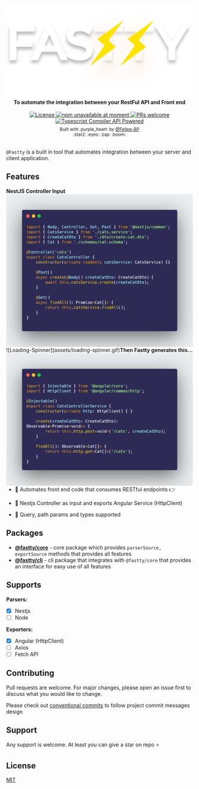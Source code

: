 <div align="center">
  <img src="assets/logo/fast-text.svg" alt="Fastty package logo" />
</div>
<div align="center">
  <strong>
To automate the integration between your RestFul API and Front end</strong>
</div>

<br />

<div align="center">
  <a href="https://github.com/Fastty/fastty/blob/develop/LICENSE">
    <img src="https://img.shields.io/github/license/Fastty/fastty" alt="License" />
  </a>
  <a href="https://github.com/Fastty/fastty">
    <img src="https://img.shields.io/badge/npm-unavailable-red" alt="npm unavailable at moment" />
  </a>
  <a href="http://makeapullrequest.com">
    <img src="https://img.shields.io/badge/PRs-welcome-brightgreen.svg" alt="PRs welcome" />
  </a>
  <a href="https://github.com/Microsoft/TypeScript/wiki/Using-the-Compiler-API">
    <img src="https://img.shields.io/badge/-powered-green?style=social&logo=typescript" alt="Typescript Compiler API Powered" />
  </a>
</div>

<div align="center">
  <sub>Built with :purple_heart: by
  <a href="https://github.com/Felipe-BP">@Felipe-BP</a>
  <div align="center">
    :star2: :eyes: :zap: :boom:
  </div>
</div>

<br />

`@Fastty` is a built in tool that automates integration between your server and client application.

## Features

<div>
    <strong>NestJS Controller Input</strong>
    <img align="right" src="assets/code-images/nestjs-source.png" alt="NestJS Controller Code as input for the package" />
</div>
<div>
    ![Loading-Spinner](assets/loading-spinner.gif)<strong>Then Fastty generates this...</strong>
    <img align="right" src="assets/code-images/angular-exported.png" alt="CRUD usage" />
</div>

- :electric_plug: Automates front end code that consumes RESTful endpoints :point_right:

- :mag_right: Nestjs Controller as input and exports Angular Service (HttpClient)

- :space_invader: Query, path params and types supported

## Packages

- [**@fastty/core**](#) - core package which provides `parserSource, exportSource` methods that provides all features
- [**@fastty/cli**](#) - cli package that integrates with `@fastty/core` that provides an interface for easy use of all features

## Supports
<strong>Parsers:</strong>
- [x] Nestjs
- [ ] Node

<strong>Exporters:</strong>
- [x] Angular (HttpClient)
- [ ] Axios
- [ ] Fetch API

## Contributing
Pull requests are welcome. For major changes, please open an issue first to discuss what you would like to change.

Please check out [conventional commits](https://www.conventionalcommits.org/en/v1.0.0/) to follow project commit messages design

## Support

Any support is welcome. At least you can give a star on repo :star:

## License

[MIT](LICENSE)